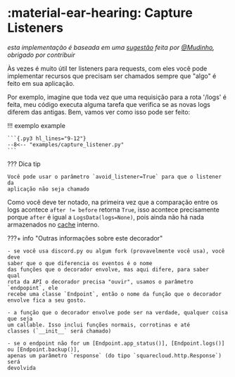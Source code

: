 [Endpoint.app_status()]: ../../../api_reference/Endpoint/#http.endpoints.Endpoint.app_status

[Endpoint.logs()]: ../../../api_reference/Endpoint/#http.endpoints.Endpoint.logs

[Endpoint.backup()]: ../../../api_reference/Endpoint/#http.endpoints.Endpoint.backup

[cache]: ../application_cache/

# :material-ear-hearing: Capture Listeners

_esta implementação é baseada em
uma [sugestão](https://github.com/squarecloudofc/wrapper-api-py/pull/1) feita
por [@Mudinho](https://github.com/zRickz), obrigado por contribuir_

Às vezes é muito útil ter listeners para requests, com eles você pode
implementar
recursos que precisam ser chamados sempre que "algo" é feito em sua aplicação.

Por exemplo, imagine que toda vez que uma requisição para a rota '/logs' é
feita,
meu código executa alguma tarefa que verifica se as novas logs diferem
das antigas. Bem, vamos ver como isso pode ser feito:

!!! exemplo example

    ```{.py3 hl_lines="9-12"}
    --8<-- "examples/capture_listener.py"
    ```

??? Dica tip

    Você pode usar o parâmetro `avoid_listener=True` para que o listener da 
    aplicação não seja chamado

Como você deve ter notado, na primeira vez que a comparação entre os logs
acontece `after != before` retorna `True`, isso acontece precisamente
porque `after` é igual a `LogsData(logs=None)`, pois ainda não há nada
armazenados no [cache] interno.

???+ info "Outras informações sobre este decorador"

    - se você usa discord.py ou algum fork (provavelmente você usa), você deve
    saber que o que diferencia os eventos é o nome
    das funções que o decorador envolve, mas aqui difere, para saber
    qual
    rota da API o decorador precisa "ouvir", usamos o parâmetro `endpopint`, ele
    recebe uma classe `Endpoint`, então o nome da função que o decorador
    envolve fica a seu gosto.

    - a função que o decorador envolve pode ser na verdade, qualquer coisa que seja
    um callable. Isso inclui funções normais, corrotinas e até
    classes (`__init__` será chamado)

    - se o endpoint não for um [Endpoint.app_status()], [Endpoint.logs()] ou [Endpoint.backup()],
    apenas um parâmetro `response` (do tipo `squarecloud.http.Response`) será
    devolvida
